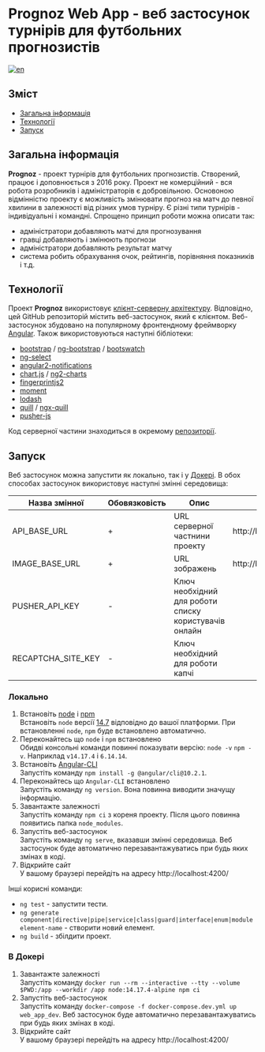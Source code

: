 # Prognoz Web App - веб застосунок турнірів для футбольних прогнозистів

[![en](https://img.shields.io/badge/lang-en-red.svg)](https://github.com/andrewshostak/prognoz_web_app/blob/master/README.md)

## Зміст

-  [Загальна інформація](#загальна-інформація)
-  [Технології](#технології)
-  [Запуск](#запуск)

## Загальна інформація

**Prognoz** - проект турнірів для футбольних прогнозистів. Створений, працює і доповнюється з 2016 року.
Проект не комерційний - вся робота розробників і адміністраторів є добровільною.
Основоною відмінністю проекту є можливість змінювати прогноз на матч до певної хвилини в залежності від різних умов турніру.
Є різні типи турнірів - індивідуальні і командні.
Спрощено принцип роботи можна описати так:

-  адміністратори добавляють матчі для прогнозування
-  гравці добавляють і змінюють прогнози
-  адміністратори добавляють результат матчу
-  система робить обрахування очок, рейтингів, порівняння показників і т.д.

## Технології

Проект **Prognoz** використовує [клієнт-серверну архітектуру](https://uk.wikipedia.org/wiki/%D0%9A%D0%BB%D1%96%D1%94%D0%BD%D1%82-%D1%81%D0%B5%D1%80%D0%B2%D0%B5%D1%80%D0%BD%D0%B0_%D0%B0%D1%80%D1%85%D1%96%D1%82%D0%B5%D0%BA%D1%82%D1%83%D1%80%D0%B0).
Відповідно, цей GitHub репозиторій містить веб-застосунок, який є клієнтом.
Веб-застосунок збудовано на популярному фронтендному фреймворку [Angular](https://github.com/angular/angular).
Також використовуються наступні бібліотеки:

-  [bootstrap](https://github.com/twbs/bootstrap) / [ng-bootstrap](https://github.com/ng-bootstrap/ng-bootstrap) / [bootswatch](https://github.com/thomaspark/bootswatch/)
-  [ng-select](https://github.com/ng-select/ng-select)
-  [angular2-notifications](https://github.com/flauc/angular2-notifications)
-  [chart.js](https://github.com/chartjs/Chart.js) / [ng2-charts](https://github.com/valor-software/ng2-charts#readme)
-  [fingerprintjs2](https://github.com/fingerprintjs/fingerprintjs)
-  [moment](https://github.com/moment/moment/)
-  [lodash](https://github.com/lodash/lodash)
-  [quill](https://github.com/quilljs/quill) / [ngx-quill](https://github.com/KillerCodeMonkey/ngx-quill)
-  [pusher-js](https://github.com/pusher/pusher-js)

Код серверної частини знаходиться в окремому [репозиторії](https://github.com/andrewshostak/prognoz_api).

## Запуск

Веб застосунок можна запустити як локально, так і у [Докері](https://docs.docker.com/).
В обох способах застосунок використовує наступні змінні середовища:

| Назва змінної      | Обовязковість | Опис                                                  | Приклад                   |
| ------------------ | ------------- | ----------------------------------------------------- | ------------------------- |
| API_BASE_URL       | +             | URL серверної частнини проекту                        | http://localhost:8000/api |
| IMAGE_BASE_URL     | +             | URL зображень                                         | http://localhost:8000/img |
| PUSHER_API_KEY     | -             | Ключ необхідний для роботи списку користувачів онлайн |                           |
| RECAPTCHA_SITE_KEY | -             | Ключ необхідний для роботи капчі                      |                           |

### Локально

1. Встановіть [node](https://nodejs.org/uk/about) і [npm](https://docs.npmjs.com/about-npm)  
   Встановіть `node` версії [14.7](https://nodejs.org/dist/v14.7.0/) відповідно до вашої платформи.
   При встановленні `node`, `npm` буде встановлено автоматично.
1. Переконайтесь що `node` і `npm` встановлено  
   Обидві консольні команди повинні показувати версію: `node -v` `npm -v`. Наприклад `v14.17.4` і `6.14.14`.
1. Встановіть [Angular-CLI](https://angular.io/cli)  
   Запустіть команду `npm install -g @angular/cli@10.2.1`.
1. Переконайтесь що `Angular-CLI` встановлено  
   Запустіть команду `ng version`. Вона повинна виводити значущу інформацію.
1. Завантажте залежності  
   Запустіть команду `npm ci` з кореня проекту. Після цього повинна появитись папка `node_modules`.
1. Запустіть веб-застосунок  
   Запустіть команду `ng serve`, вказавши змінні середовища. Веб застосунок буде автоматично перезавантажуватись при будь яких змінах в коді.
1. Відкрийте сайт  
   У вашому браузері перейдіть на адресу http://localhost:4200/

Інші корисні команди:

-  `ng test` - запустити тести.
-  `ng generate component|directive|pipe|service|class|guard|interface|enum|module element-name` - створити новий елемент.
-  `ng build` - збілдити проект.

### В Докері

1. Завантажте залежності  
   Запустіть команду `docker run --rm --interactive --tty --volume $PWD:/app --workdir /app node:14.17.4-alpine npm ci`
1. Запустіть веб-застосунок  
   Запустіть команду `docker-compose -f docker-compose.dev.yml up web_app_dev`.
   Веб застосунок буде автоматично перезавантажуватись при будь яких змінах в коді.
1. Відкрийте сайт  
   У вашому браузері перейдіть на адресу http://localhost:4200/
